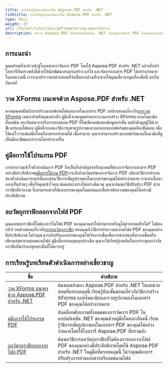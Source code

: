 ```yaml
---
title: การเรียนรู้ตัวดำเนินการใน Aspose.PDF สำหรับ .NET
linktitle: การเรียนรู้ตัวดำเนินการใน Aspose.PDF สำหรับ .NET
type: docs
weight: 23
url: /th/net/tutorials/pdf/mastering-operators/
description: สำรวจ Aspose.PDF สำหรับบทช่วยสอน .NET เรียนรู้การจัดการ PDF ด้วยคำแนะนำปฏิบัติเกี่ยวกับ XForms ตัวดำเนินการ PDF และการลบวัตถุกราฟิก
---
```

## การแนะนำ

คุณพร้อมที่จะก้าวเข้าสู่โลกแห่งการจัดการ PDF โดยใช้ Aspose.PDF สำหรับ .NET แล้วหรือยัง ไลบรารีอันทรงพลังนี้ช่วยให้นักพัฒนาสามารถสร้าง แก้ไข และจัดการเอกสาร PDF ได้อย่างง่ายดาย ในบทความนี้ เราจะมาสำรวจบทช่วยสอนที่จำเป็นบางส่วนที่จะช่วยให้คุณเชี่ยวชาญเครื่องมือนี้ มาเริ่มกันเลย!

## วาด XForms บนเพจด้วย Aspose.PDF สำหรับ .NET
หากคุณเคยฝันถึงการสร้างแบบฟอร์มโต้ตอบภายในเอกสาร PDF บทช่วยสอนเกี่ยวกับ[การวาด XForms](./draw-xforms-on-page/) เหมาะสำหรับคุณอย่างยิ่ง คู่มือนี้จะพาคุณผ่านกระบวนการสร้าง XForms แบบไดนามิกตั้งแต่ต้น ลองจินตนาการถึงการออกแบบ PDF ที่ไม่เพียงแต่แสดงข้อมูลเท่านั้น แต่ยังดึงดูดผู้ใช้ด้วยฟีเจอร์แบบโต้ตอบ คู่มือนี้จะแสดงวิธีการผสานรูปภาพและออกแบบแบบฟอร์มของคุณทีละขั้นตอน เพื่อให้แน่ใจว่าแม้แต่มือใหม่ก็สามารถทำตามได้ เมื่ออ่านจบ คุณจะสามารถสร้างแบบฟอร์มแบบไดนามิกที่ดูเป็นมืออาชีพและทำงานได้อย่างราบรื่น

## คู่มือการใช้โปรแกรม PDF
 การทำความเข้าใจตัวดำเนินการ PDF ถือเป็นสิ่งสำคัญสำหรับทุกคนที่ต้องการจัดการเอกสาร PDF อย่างมีประสิทธิภาพ[คู่มือการใช้งาน PDF](./guide-to-pdf-operators/)เจาะลึกถึงแก่นแท้ของการจัดการ PDF อธิบายวิธีการทำงานของตัวดำเนินการเหล่านี้และสอนวิธีการเพิ่มรูปภาพลงในเอกสารของคุณได้อย่างง่ายดาย เราแบ่งเนื้อหาออกเป็นส่วนๆ เพื่อให้คุณเข้าใจแนวคิดแต่ละอย่างได้อย่างชัดเจน คุณจะค้นพบวิธีปรับปรุง PDF ด้วยกราฟิกที่สวยงาม ซึ่งสามารถช่วยให้เอกสารของคุณโดดเด่นและสื่อสารข้อความของคุณได้อย่างมีประสิทธิภาพ

## ลบวัตถุกราฟิกออกจากไฟล์ PDF
 คุณเคยพบกราฟิกที่ไม่ต้องการในไฟล์ PDF ของคุณจนทำให้อ่านยากหรือดูไม่สวยงามหรือไม่? ไม่ต้องกลัว! บทช่วยสอนเกี่ยวกับ[การลบวัตถุกราฟิก](./remove-graphics-objects-from-pdf-file/) สอนคุณถึงวิธีการทำความสะอาดไฟล์ PDF ของคุณอย่างมีประสิทธิภาพ ไม่ว่าคุณจะกำลังปรับเอกสารของคุณให้เรียบง่ายขึ้นเพื่อการนำเสนอที่สะอาดขึ้นหรือเพียงแค่พยายามลดขนาดไฟล์ คู่มือนี้ครอบคลุมทุกประเด็น คุณจะได้เรียนรู้เทคนิคในการระบุและกำจัดกราฟิกที่น่ารำคาญเหล่านั้นที่ไม่ควรอยู่ 

## การเรียนรู้บทเรียนตัวดำเนินการอย่างเชี่ยวชาญ
| ชื่อ | คำอธิบาย |
| --- | --- | 
| [วาด XForms บนเพจด้วย Aspose.PDF สำหรับ .NET](./draw-xforms-on-page/) | ค้นพบพลังของ Aspose.PDF สำหรับ .NET ในบทช่วยสอนที่ครอบคลุมนี้ เรียนรู้ทีละขั้นตอนเกี่ยวกับวิธีการสร้าง XForms แบบไดนามิกและรวมรูปภาพลงในเอกสาร PDF ของคุณได้อย่างง่ายดาย |  
| [คู่มือการใช้โปรแกรม PDF](./guide-to-pdf-operators/) | ปลดล็อกศักยภาพทั้งหมดของการจัดการ PDF ในแอปพลิเคชัน .NET ของคุณด้วยคู่มือโดยละเอียดนี้ เรียนรู้วิธีการเพิ่มรูปภาพลงในเอกสาร PDF ของคุณได้อย่างง่ายดายโดยใช้ไลบรารี Aspose.PDF ที่ทรงพลัง |  
| [ลบวัตถุกราฟิกออกจากไฟล์ PDF](./remove-graphics-objects-from-pdf-file/) | ค้นพบวิธีการลบวัตถุกราฟิกที่ไม่ต้องการออกจากไฟล์ PDF ของคุณอย่างมีประสิทธิภาพโดยใช้ Aspose.PDF สำหรับ .NET ในคู่มือที่ครอบคลุมนี้ ไม่ว่าคุณต้องการปรับปรุงการอ่านเอกสารหรือลดขนาดไฟล์ |  